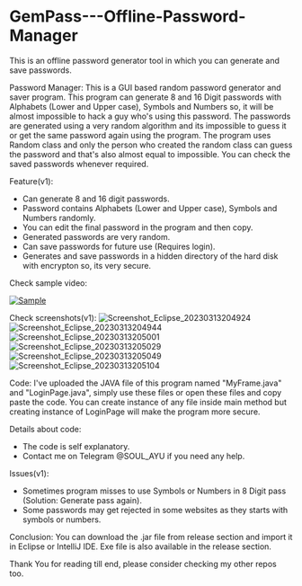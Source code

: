 # GemPass---Offline-Password-Manager
This is an offline password generator tool in which you can generate and save passwords. 

Password Manager: This is a GUI based random password generator and saver program. This program can generate 8 and 16 Digit passwords with Alphabets (Lower and Upper case), Symbols and Numbers so, it will be almost impossible to hack a guy who's using this password. The passwords are generated using a very random algorithm and its impossible to guess it or get the same password again using the program. The program uses Random class and only the person who created the random class can guess the password and that's also almost equal to impossible. You can check the saved passwords whenever required.

Feature(v1):
* Can generate 8 and 16 digit passwords.
* Password contains Alphabets (Lower and Upper case), Symbols and Numbers randomly.
* You can edit the final password in the program and then copy.
* Generated passwords are very random.
* Can save passwords for future use (Requires login).
* Generates and save passwords in a hidden directory of the hard disk with encrypton so, its very secure.

Check sample video:

[![Sample](https://user-images.githubusercontent.com/119154806/218260002-71dae93d-51ed-40db-9b00-dba0364451df.png)](https://youtu.be/j_BdJj0xXeA "GemPass v1 - An Open-Source Massword Manager")

Check screenshots(v1):
![Screenshot_Eclipse_20230313204924](https://user-images.githubusercontent.com/119154806/224747748-7671d279-65de-4c09-a815-1d1480fdbfd9.png)
![Screenshot_Eclipse_20230313204944](https://user-images.githubusercontent.com/119154806/224747610-a8dc0f9b-f811-4238-b302-572b9c0851bf.png)
![Screenshot_Eclipse_20230313205001](https://user-images.githubusercontent.com/119154806/224747629-f55afe3e-5211-4678-aeba-e9803ccfc234.png)
![Screenshot_Eclipse_20230313205029](https://user-images.githubusercontent.com/119154806/224747635-5d32551a-43c1-4175-9c8d-5d57b8698196.png)
![Screenshot_Eclipse_20230313205049](https://user-images.githubusercontent.com/119154806/224747646-af7bf127-77a4-4e68-b345-6a0d24e10ee0.png)
![Screenshot_Eclipse_20230313205104](https://user-images.githubusercontent.com/119154806/224747679-3c626c6a-f5bb-4867-b840-0779db3a361a.png)


Code: I've uploaded the JAVA file of this program named "MyFrame.java" and "LoginPage.java", simply use these files or open these files and copy paste the code. You can create instance of any file inside main method but creating instance of LoginPage will make the program more secure.

Details about code:
* The code is self explanatory.
* Contact me on Telegram @SOUL_AYU if you need any help.

Issues(v1):
* Sometimes program misses to use Symbols or Numbers in 8 Digit pass (Solution: Generate pass again).
* Some passwords may get rejected in some websites as they starts with symbols or numbers.

Conclusion: You can download the .jar file from release section and import it in Eclipse or IntelliJ IDE. Exe file is also available in the release section.

Thank You for reading till end, please consider checking my other repos too.
